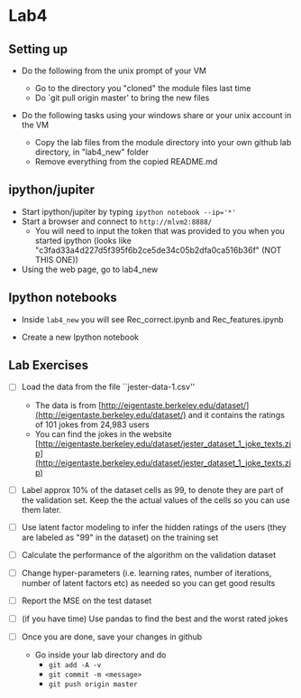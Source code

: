 # Lab4

## Setting up 
* Do the following from the unix prompt of your VM
	* Go to the directory you "cloned" the module files last time
	* Do `git pull origin master' to bring the new files

* Do the following tasks using your windows share or your unix account in the VM	
	* Copy the lab files from the module directory into your own github lab directory, in "lab4_new" folder
	* Remove everything from the copied README.md

## ipython/jupiter

* Start ipython/jupiter by typing `ipython notebook --ip='*'`
* Start a browser and connect to `http://mlvm2:8888/`
	* You will need to input the token that was provided to you when you started ipython (looks like "c3fad33a4d227d5f395f6b2ce5de34c05b2dfa0ca516b36f" (NOT THIS ONE))
* Using the web page, go to lab4_new

## Ipython notebooks

* Inside `lab4_new` you will see Rec_correct.ipynb and Rec_features.ipynb

* Create a new Ipython notebook

## Lab Exercises 

- [ ] Load the data from the file ``jester-data-1.csv''
	* The data is from [http://eigentaste.berkeley.edu/dataset/](http://eigentaste.berkeley.edu/dataset/) and it contains the ratings of 101 jokes from 24,983 users
	* You can find the jokes in the website [http://eigentaste.berkeley.edu/dataset/jester_dataset_1_joke_texts.zip](http://eigentaste.berkeley.edu/dataset/jester_dataset_1_joke_texts.zip)
- [ ] Label approx 10% of the dataset cells as 99, to denote they are part of the validation set. Keep the the actual values of the cells so you can use them later. 
- [ ] Use latent factor modeling to infer the hidden ratings of the users (they are labeled as "99" in the dataset) on the training set
- [ ] Calculate the performance of the algorithm on the validation dataset
- [ ] Change hyper-parameters (i.e. learning rates, number of iterations, number of latent factors etc) as needed so you can get good results
- [ ] Report the MSE on the test dataset

- [ ] (if you have time) Use pandas to find the best and the worst rated jokes

- [ ] Once you are done, save your changes in github
	* Go inside your lab directory and do 
      * ``git add -A -v``
      * ``git commit -m <message>``
      * ``git push origin master``
